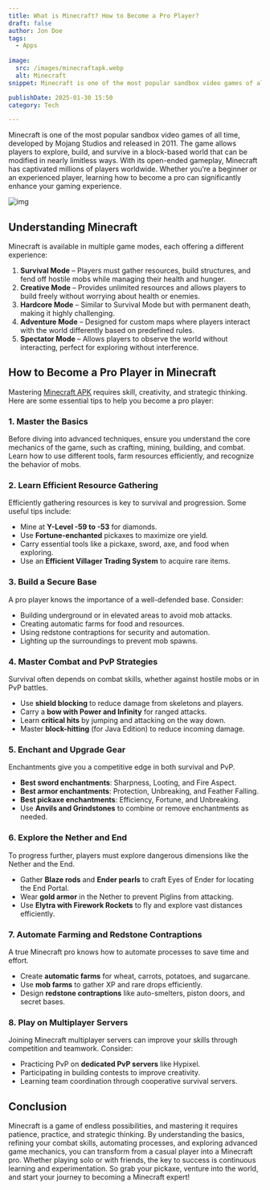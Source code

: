 ```yaml
---
title: What is Minecraft? How to Become a Pro Player?
draft: false
author: Jon Doe 
tags:
  - Apps
 
image:
  src: /images/minecraftapk.webp
  alt: Minecraft
snippet: Minecraft is one of the most popular sandbox video games of all time, developed by Mojang Studios and released in 2011.

publishDate: 2025-01-30 15:50
category: Tech

---
```


Minecraft is one of the most popular sandbox video games of all time, developed by Mojang Studios and released in 2011. The game allows players to explore, build, and survive in a block-based world that can be modified in nearly limitless ways. With its open-ended gameplay, Minecraft has captivated millions of players worldwide. Whether you’re a beginner or an experienced player, learning how to become a pro can significantly enhance your gaming experience.

![img](/images/minecraftapk.webp)

## Understanding Minecraft ##
Minecraft is available in multiple game modes, each offering a different experience:

1. **Survival Mode** – Players must gather resources, build structures, and fend off hostile mobs while managing their health and hunger.  
2. **Creative Mode** – Provides unlimited resources and allows players to build freely without worrying about health or enemies.  
3. **Hardcore Mode** – Similar to Survival Mode but with permanent death, making it highly challenging.  
4. **Adventure Mode** – Designed for custom maps where players interact with the world differently based on predefined rules.  
5. **Spectator Mode** – Allows players to observe the world without interacting, perfect for exploring without interference.

## How to Become a Pro Player in Minecraft ##
Mastering [Minecraft APK](https://apkminecrft.com) requires skill, creativity, and strategic thinking. Here are some essential tips to help you become a pro player:

### 1. Master the Basics ###
Before diving into advanced techniques, ensure you understand the core mechanics of the game, such as crafting, mining, building, and combat. Learn how to use different tools, farm resources efficiently, and recognize the behavior of mobs.

### 2. Learn Efficient Resource Gathering ###
Efficiently gathering resources is key to survival and progression. Some useful tips include:

* Mine at **Y-Level \-59 to \-53** for diamonds.  
* Use **Fortune-enchanted** pickaxes to maximize ore yield.  
* Carry essential tools like a pickaxe, sword, axe, and food when exploring.  
* Use an **Efficient Villager Trading System** to acquire rare items.

### 3. Build a Secure Base ###
A pro player knows the importance of a well-defended base. Consider:

* Building underground or in elevated areas to avoid mob attacks.  
* Creating automatic farms for food and resources.  
* Using redstone contraptions for security and automation.  
* Lighting up the surroundings to prevent mob spawns.

### 4. Master Combat and PvP Strategies ###
Survival often depends on combat skills, whether against hostile mobs or in PvP battles.

* Use **shield blocking** to reduce damage from skeletons and players.  
* Carry a **bow with Power and Infinity** for ranged attacks.  
* Learn **critical hits** by jumping and attacking on the way down.  
* Master **block-hitting** (for Java Edition) to reduce incoming damage.

### 5. Enchant and Upgrade Gear ###
Enchantments give you a competitive edge in both survival and PvP.

* **Best sword enchantments**: Sharpness, Looting, and Fire Aspect.  
* **Best armor enchantments**: Protection, Unbreaking, and Feather Falling.  
* **Best pickaxe enchantments**: Efficiency, Fortune, and Unbreaking.  
* Use **Anvils and Grindstones** to combine or remove enchantments as needed.

### 6. Explore the Nether and End ###
To progress further, players must explore dangerous dimensions like the Nether and the End.

* Gather **Blaze rods** and **Ender pearls** to craft Eyes of Ender for locating the End Portal.  
* Wear **gold armor** in the Nether to prevent Piglins from attacking.  
* Use **Elytra with Firework Rockets** to fly and explore vast distances efficiently.

### 7. Automate Farming and Redstone Contraptions ###
A true Minecraft pro knows how to automate processes to save time and effort.

* Create **automatic farms** for wheat, carrots, potatoes, and sugarcane.  
* Use **mob farms** to gather XP and rare drops efficiently.  
* Design **redstone contraptions** like auto-smelters, piston doors, and secret bases.

### 8. Play on Multiplayer Servers ###
Joining Minecraft multiplayer servers can improve your skills through competition and teamwork. Consider:

* Practicing PvP on **dedicated PvP servers** like Hypixel.  
* Participating in building contests to improve creativity.  
* Learning team coordination through cooperative survival servers.

## Conclusion ##
Minecraft is a game of endless possibilities, and mastering it requires patience, practice, and strategic thinking. By understanding the basics, refining your combat skills, automating processes, and exploring advanced game mechanics, you can transform from a casual player into a Minecraft pro. Whether playing solo or with friends, the key to success is continuous learning and experimentation. So grab your pickaxe, venture into the world, and start your journey to becoming a Minecraft expert\!

